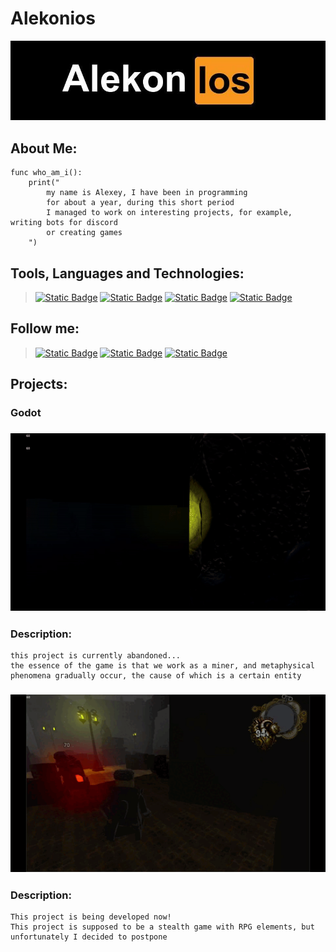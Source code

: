 # **Alekonios**
[![Header](https://github.com/Alekonios/alekonios/blob/main/images/baneer_for_git.jpg)](https://discord.gg/JqgbQ6SRmr)

## About Me:
```
func who_am_i():
    print("
        my name is Alexey, I have been in programming 
        for about a year, during this short period 
        I managed to work on interesting projects, for example, writing bots for discord 
        or creating games
    ")
```

## Tools, Languages and Technologies:
> [![Static Badge](https://img.shields.io/badge/Git-black?style=for-the-badge&logo=git&logoColor=white)]()
[![Static Badge](https://img.shields.io/badge/ChatGPT-black?style=for-the-badge&logo=OpenAI&logoColor=white)]()
[![Static Badge](https://img.shields.io/badge/Godot-black?style=for-the-badge&logo=godotengine&logoColor=white)]()
[![Static Badge](https://img.shields.io/badge/python-black?style=for-the-badge&logo=python&logoColor=white)]()

## Follow me:
>[![Static Badge](https://img.shields.io/badge/Discord-black?style=for-the-badge&logo=discord&logoColor=white)](https://discord.gg/DtUMhknHTA)
[![Static Badge](https://img.shields.io/badge/Steam-black?style=for-the-badge&logo=steam&logoColor=white)](https://steamcommunity.com/profiles/76561199509811542/)
[![Static Badge](https://img.shields.io/badge/Itch.io-black?style=for-the-badge&logo=itchdotio&logoColor=white)](https://sequential-studio.itch.io/)

## Projects:
### **Godot** 
### ![Collapse gif](https://github.com/Alekonios/alekonios/blob/main/images/ezgif.com-video-to-gif.gif)
### Description:
```
this project is currently abandoned...
the essence of the game is that we work as a miner, and metaphysical phenomena gradually occur, the cause of which is a certain entity

```

### ![Collapse gif](https://github.com/Alekonios/alekonios/blob/main/images/ezgif-6-0ecc632758.gif)
### Description:
```
This project is being developed now!
This project is supposed to be a stealth game with RPG elements, but unfortunately I decided to postpone

```
